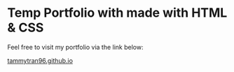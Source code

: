 # Temp Portfolio with made with HTML & CSS

Feel free to visit my portfolio via the link below:

[tammytran96.github.io](https://tammytran96.github.io/)
